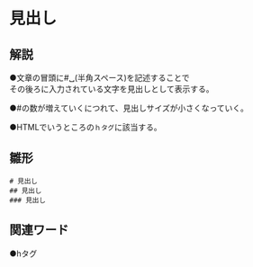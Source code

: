 # 見出し  
## 解説  
●文章の冒頭に#␣(半角スペース)を記述することで  
その後ろに入力されている文字を見出しとして表示する。  

●#の数が増えていくにつれて、見出しサイズが小さくなっていく。  

●HTMLでいうところの``ｈタグ``に該当する。
## 雛形  
```
# 見出し
## 見出し
### 見出し
```
## 関連ワード  
●hタグ
